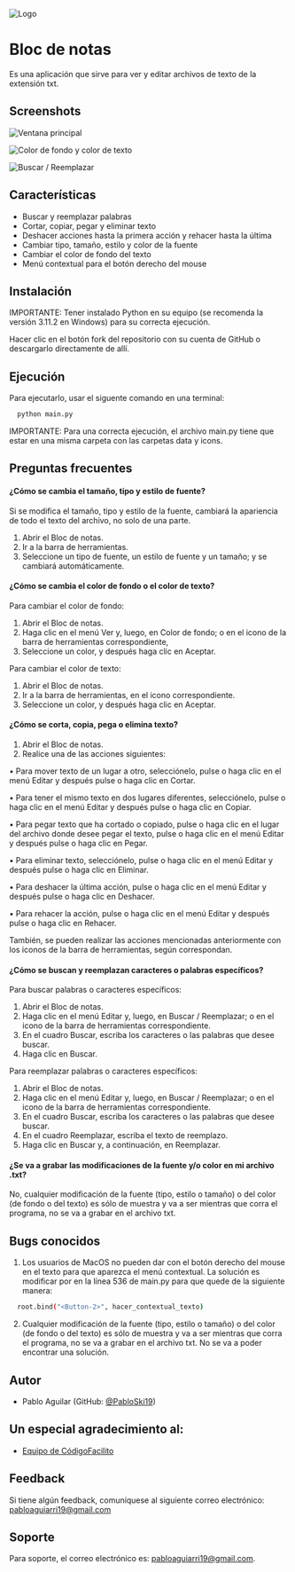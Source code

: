 
![Logo](https://raw.githubusercontent.com/PabloSki19/bloc-notas/main/assets/logo-bloc-de-notas.png)


# Bloc de notas

Es una aplicación que sirve para ver y editar archivos de texto de la extensión txt.

## Screenshots

![Ventana principal](https://raw.githubusercontent.com/PabloSki19/bloc-notas/main/assets/ventana-principal.png)

![Color de fondo y color de texto](https://github.com/PabloSki19/bloc-notas/blob/main/assets/ventana-color.png)

![Buscar / Reemplazar](https://raw.githubusercontent.com/PabloSki19/bloc-notas/main/assets/ventana-buscar.png)


## Características

- Buscar y reemplazar palabras
- Cortar, copiar, pegar y eliminar texto
- Deshacer acciones hasta la primera acción y rehacer hasta la última
- Cambiar tipo, tamaño, estilo y color de la fuente
- Cambiar el color de fondo del texto
- Menú contextual para el botón derecho del mouse


## Instalación

IMPORTANTE: Tener instalado Python en su equipo (se recomenda la versión 3.11.2 en Windows) para su correcta ejecución.

Hacer clic en el botón fork del repositorio con su cuenta de GitHub o descargarlo directamente de allí.


## Ejecución

Para ejecutarlo, usar el siguente comando en una terminal:

```bash
  python main.py
```

IMPORTANTE: Para una correcta ejecución, el archivo main.py tiene que estar en una misma carpeta con las carpetas data y icons.


## Preguntas frecuentes

#### ¿Cómo se cambia el tamaño, tipo y estilo de fuente?

Si se modifica el tamaño, tipo y estilo de la fuente, cambiará la apariencia de todo el texto del archivo, no solo de una parte.
1. Abrir el Bloc de notas.
2. Ir a la barra de herramientas.
3. Seleccione un tipo de fuente, un estilo de fuente y un tamaño; y se cambiará automáticamente.

#### ¿Cómo se cambia el color de fondo o el color de texto?

Para cambiar el color de fondo:
1. Abrir el Bloc de notas.
2. Haga clic en el menú Ver y, luego, en Color de fondo; o en el icono de la barra de herramientas correspondiente,
3. Seleccione un color, y después haga clic en Aceptar.

Para cambiar el color de texto:
1. Abrir el Bloc de notas.
2. Ir a la barra de herramientas, en el icono correspondiente.
3. Seleccione un color, y después haga clic en Aceptar.

#### ¿Cómo se corta, copia, pega o elimina texto?

1. Abrir el Bloc de notas.
2. Realice una de las acciones siguientes:

• Para mover texto de un lugar a otro, selecciónelo, pulse o haga clic en el menú Editar y después pulse o haga clic en Cortar.

• Para tener el mismo texto en dos lugares diferentes, selecciónelo, pulse o haga clic en el menú Editar y después pulse o haga clic en Copiar.

• Para pegar texto que ha cortado o copiado, pulse o haga clic en el lugar del archivo donde desee pegar el texto, pulse o haga clic en el menú Editar y después pulse o haga clic en Pegar.

• Para eliminar texto, selecciónelo, pulse o haga clic en el menú Editar y después pulse o haga clic en Eliminar. 

• Para deshacer la última acción, pulse o haga clic en el menú Editar y después pulse o haga clic en Deshacer.

• Para rehacer la acción, pulse o haga clic en el menú Editar y después pulse o haga clic en Rehacer.

También, se pueden realizar las acciones mencionadas anteriormente con los iconos de la barra de herramientas, según correspondan.

#### ¿Cómo se buscan y reemplazan caracteres o palabras específicos?

Para buscar palabras o caracteres específicos:
1. Abrir el Bloc de notas.
2. Haga clic en el menú Editar y, luego, en Buscar / Reemplazar; o en el icono de la barra de herramientas correspondiente.
3. En el cuadro Buscar, escriba los caracteres o las palabras que desee buscar.
4. Haga clic en Buscar.

Para reemplazar palabras o caracteres específicos:
1. Abrir el Bloc de notas.
2. Haga clic en el menú Editar y, luego, en Buscar / Reemplazar; o en el icono de la barra de herramientas correspondiente.
3. En el cuadro Buscar, escriba los caracteres o las palabras que desee buscar.
4. En el cuadro Reemplazar, escriba el texto de reemplazo.
5. Haga clic en Buscar y, a continuación, en Reemplazar.

#### ¿Se va a grabar las modificaciones de la fuente y/o color en mi archivo .txt?

No, cualquier modificación de la fuente (tipo, estilo o tamaño) o del color (de fondo o del texto) es sólo de muestra y va a ser mientras que corra el programa, no se va a grabar en el archivo txt.


## Bugs conocidos

1. Los usuarios de MacOS no pueden dar con el botón derecho del mouse en el texto para que aparezca el menú contextual. La solución es modificar <Button-3> por <Button-2> en la línea 536 de main.py para que quede de la siguiente manera:

```bash
  root.bind("<Button-2>", hacer_contextual_texto)
```

2. Cualquier modificación de la fuente (tipo, estilo o tamaño) o del color (de fondo o del texto) es sólo de muestra y va a ser mientras que corra el programa, no se va a grabar en el archivo txt. No se va a poder encontrar una solución.


## Autor

- Pablo Aguilar (GitHub: [@PabloSki19](https://github.com/PabloSki19))


## Un especial agradecimiento al:

 - [Equipo de CódigoFacilito](https://codigofacilito.com/)


## Feedback

Si tiene algún feedback, comuníquese al siguiente correo electrónico: pabloaguiarri19@gmail.com


## Soporte

Para soporte, el correo electrónico es: pabloaguiarri19@gmail.com.


